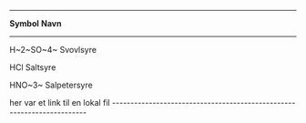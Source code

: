   -----------------------------------------------------------------------
  **Symbol**                          **Navn**
  ----------------------------------- -----------------------------------
  H~2~SO~4~                           Svovlsyre

  HCl                                 Saltsyre

  HNO~3~                              Salpetersyre

her var et link til en lokal fil  -----------------------------------------------------------------------
